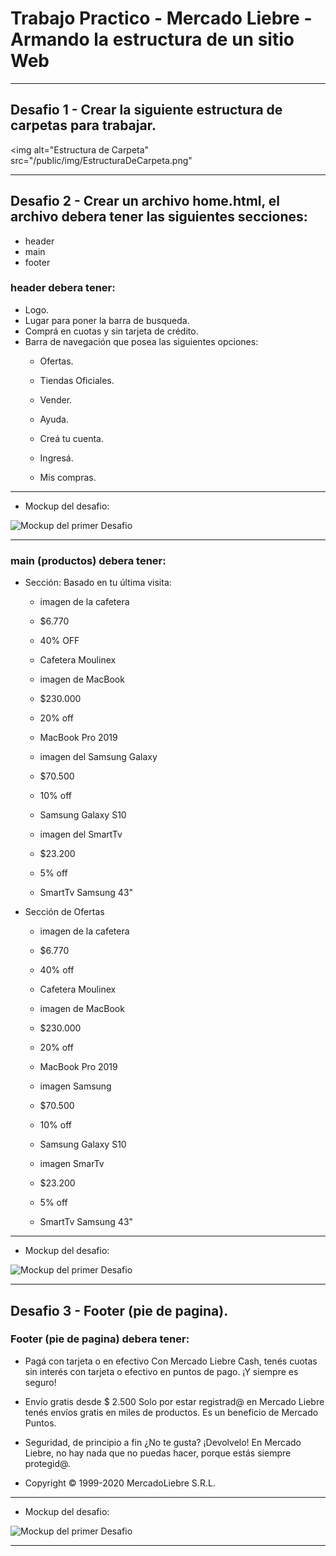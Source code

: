 # Trabajo Practico - Mercado Liebre - Armando la  estructura de un sitio Web

**************************************************************************** 

## Desafio 1 - Crear la siguiente estructura de carpetas para trabajar.

<img alt="Estructura de Carpeta" src="/public/img/EstructuraDeCarpeta.png"

*****************************************************************************

## Desafio 2 - Crear un archivo home.html, el archivo debera tener las siguientes secciones:

- header
- main
- footer

### header debera tener:
- Logo.
- Lugar para poner la barra de busqueda.
- Comprá en cuotas y sin tarjeta de crédito.
- Barra de navegación que posea las siguientes opciones:
     - Ofertas.
     - Tiendas Oficiales.
     - Vender.
     - Ayuda.

     - Creá tu cuenta.
     - Ingresá.
     - Mis compras.

**********************************************************************************************
- Mockup del desafio:

<img alt="Mockup del primer Desafio" src="/img/Mockup-estructuraDeUnSitioWeb.png">    

***********************************************************************************************

### main (productos) debera tener:
- Sección: Basado en tu última visita:
     - imagen de la cafetera
     - $6.770
     - 40% OFF
     - Cafetera Moulinex

     - imagen de MacBook
     - $230.000
     - 20% off
     - MacBook Pro 2019

     - imagen del Samsung Galaxy
     - $70.500
     - 10% off
     - Samsung Galaxy S10

     - imagen del SmartTv
     - $23.200
     - 5% off
     - SmartTv Samsung 43"
- Sección de Ofertas
     - imagen de la cafetera
     - $6.770
     - 40% off
     - Cafetera Moulinex

     - imagen de MacBook
     - $230.000
     - 20% off
     - MacBook Pro 2019

     - imagen Samsung
     - $70.500
     - 10% off
     - Samsung Galaxy S10

     - imagen SmarTv
     - $23.200
     - 5% off
     - SmartTv Samsung 43"

************************************************************************************************
- Mockup del desafio:

<img alt="Mockup del primer Desafio" src="./img/mockup-estructuraDeUnSitioWeb-2.png">

************************************************************************************************

## Desafio 3 - Footer (pie de pagina).

### Footer (pie de pagina) debera tener:
- Pagá con tarjeta o en efectivo
Con Mercado Liebre Cash, tenés cuotas sin interés con tarjeta o efectivo en
puntos de pago. ¡Y siempre es seguro!

- Envío gratis desde $ 2.500
Solo por estar registrad@ en Mercado Liebre tenés envíos gratis en miles de
productos. Es un beneficio de Mercado Puntos. 

- Seguridad, de principio a fin
¿No te gusta? ¡Devolvelo! En Mercado Liebre, no hay nada que no puedas hacer,
porque estás siempre protegid@.

- Copyright © 1999-2020 MercadoLiebre S.R.L.

************************************************************************************************
- Mockup del desafio:

<img alt="Mockup del primer Desafio" src="/img/mockup-estructuraDeUnSitioWeb-3.png">

*************************************************************************************************